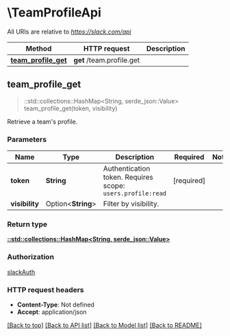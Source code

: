 # \TeamProfileApi

All URIs are relative to *https://slack.com/api*

Method | HTTP request | Description
------------- | ------------- | -------------
[**team_profile_get**](TeamProfileApi.md#team_profile_get) | **get** /team.profile.get | 



## team_profile_get

> ::std::collections::HashMap<String, serde_json::Value> team_profile_get(token, visibility)


Retrieve a team's profile.

### Parameters


Name | Type | Description  | Required | Notes
------------- | ------------- | ------------- | ------------- | -------------
**token** | **String** | Authentication token. Requires scope: `users.profile:read` | [required] |
**visibility** | Option<**String**> | Filter by visibility. |  |

### Return type

[**::std::collections::HashMap<String, serde_json::Value>**](serde_json::Value.md)

### Authorization

[slackAuth](../README.md#slackAuth)

### HTTP request headers

- **Content-Type**: Not defined
- **Accept**: application/json

[[Back to top]](#) [[Back to API list]](../README.md#documentation-for-api-endpoints) [[Back to Model list]](../README.md#documentation-for-models) [[Back to README]](../README.md)


